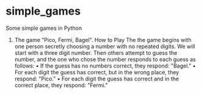 # simple_games
Some simple games in Python

1. The game "Pico, Fermi, Bagel".
  How to Play
The the game begins with one person secretly choosing a number with no repeated digits.
  We will start with a three digit number. Then others attempt to guess the number, and
the one who chose the number responds to each guess as follows:
   • If the guess has no numbers correct, they respond: "Bagel."
   • For each digit the guess has correct, but in the wrong place, they respond: "Pico."
   • For each digit the guess has correct and in the correct place, they respond: "Fermi."
